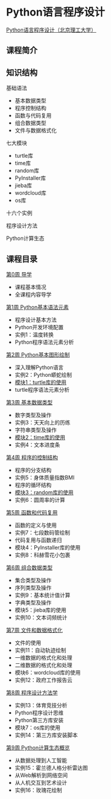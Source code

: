 # Python语言程序设计

[Python语言程序设计（北京理工大学）](https://www.icourse163.org/course/BIT-268001#/info)



## 课程简介





## 知识结构

基础语法

- 基本数据类型
- 程序控制结构
- 函数与代码复用
- 组合数据类型
- 文件与数据格式化

七大模块

- turtle库
- time库
- random库
- PyInstaller库
- jieba库
- wordcloud库
- os库

十六个实例

程序设计方法

Python计算生态



## 课程目录

[第0周 导学](https://github.com/SLEEPYDOG77/NCRE-Notes/blob/develop/Python/1_Python%20%E7%A8%8B%E5%BA%8F%E8%AE%BE%E8%AE%A1%E8%AF%AD%E8%A8%80/%E5%AD%A6%E4%B9%A0%E7%AC%94%E8%AE%B0/0%E5%AF%BC%E8%A8%80.md)

- 课程基本情况
- 全课程内容导学

[第1周 Python基本语法元素](https://github.com/SLEEPYDOG77/NCRE-Notes/blob/develop/Python/1_Python%20%E7%A8%8B%E5%BA%8F%E8%AE%BE%E8%AE%A1%E8%AF%AD%E8%A8%80/%E5%AD%A6%E4%B9%A0%E7%AC%94%E8%AE%B0/1Python%E5%9F%BA%E6%9C%AC%E8%AF%AD%E6%B3%95%E5%85%83%E7%B4%A0.md)

- 程序设计基本方法
- Python开发环境配置
- 实例1：温度转换
- Python程序语法元素分析

[第2周 Python基本图形绘制](https://github.com/SLEEPYDOG77/NCRE-Notes/blob/develop/Python/1_Python%20%E7%A8%8B%E5%BA%8F%E8%AE%BE%E8%AE%A1%E8%AF%AD%E8%A8%80/%E5%AD%A6%E4%B9%A0%E7%AC%94%E8%AE%B0/2Python%E5%9F%BA%E6%9C%AC%E5%9B%BE%E5%BD%A2%E7%BB%98%E5%88%B6.md)

- 深入理解Python语言
- 实例2：Python蟒蛇绘制
- [模块1：turtle库的使用](https://github.com/SLEEPYDOG77/NCRE-Notes/blob/develop/Python/1_Python%20%E7%A8%8B%E5%BA%8F%E8%AE%BE%E8%AE%A1%E8%AF%AD%E8%A8%80/%E5%AD%A6%E4%B9%A0%E7%AC%94%E8%AE%B0/%E4%B8%83%E5%A4%A7%E6%A8%A1%E5%9D%97/1turtle%E5%BA%93.md)
- turtle程序语法元素分析

[第3周 基本数据类型](https://github.com/SLEEPYDOG77/NCRE-Notes/blob/develop/Python/1_Python%20%E7%A8%8B%E5%BA%8F%E8%AE%BE%E8%AE%A1%E8%AF%AD%E8%A8%80/%E5%AD%A6%E4%B9%A0%E7%AC%94%E8%AE%B0/3%E5%9F%BA%E6%9C%AC%E6%95%B0%E6%8D%AE%E7%B1%BB%E5%9E%8B.md)

- 数字类型及操作
- 实例3：天天向上的历练
- 字符串类型及操作
- [模块2：time库的使用](https://github.com/SLEEPYDOG77/NCRE-Notes/blob/develop/Python/1_Python%20%E7%A8%8B%E5%BA%8F%E8%AE%BE%E8%AE%A1%E8%AF%AD%E8%A8%80/%E5%AD%A6%E4%B9%A0%E7%AC%94%E8%AE%B0/%E4%B8%83%E5%A4%A7%E6%A8%A1%E5%9D%97/2time%E5%BA%93.md)
- 实例4：文本进度条

[第4周 程序的控制结构](https://github.com/SLEEPYDOG77/NCRE-Notes/blob/develop/Python/1_Python%20%E7%A8%8B%E5%BA%8F%E8%AE%BE%E8%AE%A1%E8%AF%AD%E8%A8%80/%E5%AD%A6%E4%B9%A0%E7%AC%94%E8%AE%B0/4%E7%A8%8B%E5%BA%8F%E7%9A%84%E6%8E%A7%E5%88%B6%E7%BB%93%E6%9E%84.md)

- 程序的分支结构
- 实例5：身体质量指数BMI
- 程序的循环结构
- [模块3：random库的使用](https://github.com/SLEEPYDOG77/NCRE-Notes/blob/develop/Python/1_Python%20%E7%A8%8B%E5%BA%8F%E8%AE%BE%E8%AE%A1%E8%AF%AD%E8%A8%80/%E5%AD%A6%E4%B9%A0%E7%AC%94%E8%AE%B0/%E4%B8%83%E5%A4%A7%E6%A8%A1%E5%9D%97/3random%E5%BA%93.md)
- 实例6：圆周率的计算

[第5周 函数和代码复用](https://github.com/SLEEPYDOG77/NCRE-Notes/blob/develop/Python/1_Python%20%E7%A8%8B%E5%BA%8F%E8%AE%BE%E8%AE%A1%E8%AF%AD%E8%A8%80/%E5%AD%A6%E4%B9%A0%E7%AC%94%E8%AE%B0/5%E5%87%BD%E6%95%B0%E5%92%8C%E4%BB%A3%E7%A0%81%E5%A4%8D%E7%94%A8.md)

- 函数的定义与使用
- 实例7：七段数码管绘制
- 代码复用与函数递归
- 模块4：PyInstaller库的使用
- 实例8：科赫雪花小包裹

[第6周 组合数据类型](https://github.com/SLEEPYDOG77/NCRE-Notes/blob/develop/Python/1_Python%20%E7%A8%8B%E5%BA%8F%E8%AE%BE%E8%AE%A1%E8%AF%AD%E8%A8%80/%E5%AD%A6%E4%B9%A0%E7%AC%94%E8%AE%B0/6%E7%BB%84%E5%90%88%E6%95%B0%E6%8D%AE%E7%B1%BB%E5%9E%8B.md)

- 集合类型及操作
- 序列类型及操作
- 实例9：基本统计值计算
- 字典类型及操作
- 模块5：jieba库的使用
- 实例10：文本词频统计

[第7周 文件和数据格式化](https://github.com/SLEEPYDOG77/NCRE-Notes/blob/develop/Python/1_Python%20%E7%A8%8B%E5%BA%8F%E8%AE%BE%E8%AE%A1%E8%AF%AD%E8%A8%80/%E5%AD%A6%E4%B9%A0%E7%AC%94%E8%AE%B0/7%E6%96%87%E4%BB%B6%E5%92%8C%E6%95%B0%E6%8D%AE%E6%A0%BC%E5%BC%8F%E5%8C%96.md)

- 文件的使用
- 实例11：自动轨迹绘制
- 一维数据的格式化和处理
- 二维数据的格式化和处理
- 模块6：wordcloud库的使用
- 实例12：政府工作报告云

[第8周 程序设计方法学](https://github.com/SLEEPYDOG77/NCRE-Notes/blob/develop/Python/1_Python%20%E7%A8%8B%E5%BA%8F%E8%AE%BE%E8%AE%A1%E8%AF%AD%E8%A8%80/%E5%AD%A6%E4%B9%A0%E7%AC%94%E8%AE%B0/8%E7%A8%8B%E5%BA%8F%E8%AE%BE%E8%AE%A1%E6%96%B9%E6%B3%95%E5%AD%A6.md)

- 实例13：体育竞技分析
- Python程序设计思维
- Python第三方库安装
- 模块7：os库的使用
- 实例14：第三方库安装脚本

[第9周 Python计算生态概览](https://github.com/SLEEPYDOG77/NCRE-Notes/blob/develop/Python/1_Python%20%E7%A8%8B%E5%BA%8F%E8%AE%BE%E8%AE%A1%E8%AF%AD%E8%A8%80/%E5%AD%A6%E4%B9%A0%E7%AC%94%E8%AE%B0/9Python%E8%AE%A1%E7%AE%97%E7%94%9F%E6%80%81%E6%A6%82%E8%A7%88.md)

- 从数据处理到人工智能
- 实例15：霍兰德人格分析雷达图
- 从Web解析到网络空间
- 从人机交互到艺术设计
- 实例16：玫瑰花绘制

